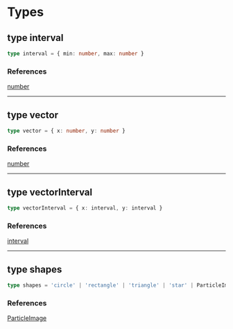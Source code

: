 # Types

## type interval
```ts
type interval = { min: number, max: number }
```

### References
[number](https://developer.mozilla.org/en-US/docs/Web/JavaScript/Reference/Global_Objects/Number)

***

## type vector
```ts
type vector = { x: number, y: number }
```

### References
[number](https://developer.mozilla.org/en-US/docs/Web/JavaScript/Reference/Global_Objects/Number)

***

## type vectorInterval
```ts
type vectorInterval = { x: interval, y: interval }
```

### References
[interval](#type-interval)

***

## type shapes
```ts
type shapes = 'circle' | 'rectangle' | 'triangle' | 'star' | ParticleImage
```

### References
[ParticleImage](./structures/ParticleImage.md#class-particleimage)